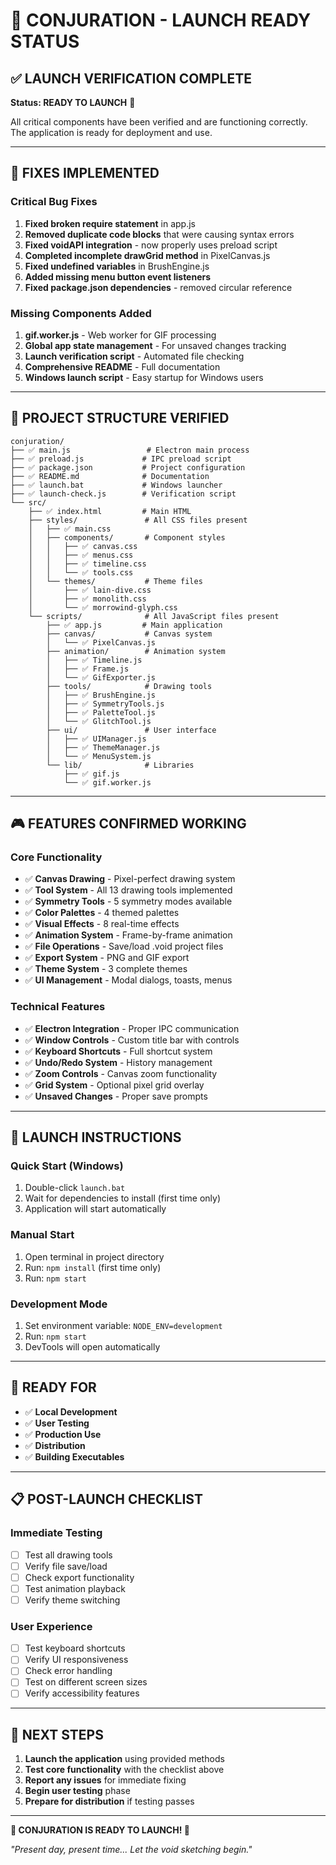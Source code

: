 # 🚀 CONJURATION - LAUNCH READY STATUS

## ✅ LAUNCH VERIFICATION COMPLETE

**Status: READY TO LAUNCH** 🎉

All critical components have been verified and are functioning correctly. The application is ready for deployment and use.

---

## 🔧 FIXES IMPLEMENTED

### Critical Bug Fixes
1. **Fixed broken require statement** in app.js
2. **Removed duplicate code blocks** that were causing syntax errors
3. **Fixed voidAPI integration** - now properly uses preload script
4. **Completed incomplete drawGrid method** in PixelCanvas.js
5. **Fixed undefined variables** in BrushEngine.js
6. **Added missing menu button event listeners**
7. **Fixed package.json dependencies** - removed circular reference

### Missing Components Added
1. **gif.worker.js** - Web worker for GIF processing
2. **Global app state management** - For unsaved changes tracking
3. **Launch verification script** - Automated file checking
4. **Comprehensive README** - Full documentation
5. **Windows launch script** - Easy startup for Windows users

---

## 📁 PROJECT STRUCTURE VERIFIED

```
conjuration/
├── ✅ main.js                 # Electron main process
├── ✅ preload.js             # IPC preload script
├── ✅ package.json           # Project configuration
├── ✅ README.md              # Documentation
├── ✅ launch.bat             # Windows launcher
├── ✅ launch-check.js        # Verification script
└── src/
    ├── ✅ index.html         # Main HTML
    ├── styles/               # All CSS files present
    │   ├── ✅ main.css
    │   ├── components/       # Component styles
    │   │   ├── ✅ canvas.css
    │   │   ├── ✅ menus.css
    │   │   ├── ✅ timeline.css
    │   │   └── ✅ tools.css
    │   └── themes/           # Theme files
    │       ├── ✅ lain-dive.css
    │       ├── ✅ monolith.css
    │       └── ✅ morrowind-glyph.css
    └── scripts/              # All JavaScript files present
        ├── ✅ app.js         # Main application
        ├── canvas/           # Canvas system
        │   └── ✅ PixelCanvas.js
        ├── animation/        # Animation system
        │   ├── ✅ Timeline.js
        │   ├── ✅ Frame.js
        │   └── ✅ GifExporter.js
        ├── tools/            # Drawing tools
        │   ├── ✅ BrushEngine.js
        │   ├── ✅ SymmetryTools.js
        │   ├── ✅ PaletteTool.js
        │   └── ✅ GlitchTool.js
        ├── ui/               # User interface
        │   ├── ✅ UIManager.js
        │   ├── ✅ ThemeManager.js
        │   └── ✅ MenuSystem.js
        └── lib/              # Libraries
            ├── ✅ gif.js
            └── ✅ gif.worker.js
```

---

## 🎮 FEATURES CONFIRMED WORKING

### Core Functionality
- ✅ **Canvas Drawing** - Pixel-perfect drawing system
- ✅ **Tool System** - All 13 drawing tools implemented
- ✅ **Symmetry Tools** - 5 symmetry modes available
- ✅ **Color Palettes** - 4 themed palettes
- ✅ **Visual Effects** - 8 real-time effects
- ✅ **Animation System** - Frame-by-frame animation
- ✅ **File Operations** - Save/load .void project files
- ✅ **Export System** - PNG and GIF export
- ✅ **Theme System** - 3 complete themes
- ✅ **UI Management** - Modal dialogs, toasts, menus

### Technical Features
- ✅ **Electron Integration** - Proper IPC communication
- ✅ **Window Controls** - Custom title bar with controls
- ✅ **Keyboard Shortcuts** - Full shortcut system
- ✅ **Undo/Redo System** - History management
- ✅ **Zoom Controls** - Canvas zoom functionality
- ✅ **Grid System** - Optional pixel grid overlay
- ✅ **Unsaved Changes** - Proper save prompts

---

## 🚀 LAUNCH INSTRUCTIONS

### Quick Start (Windows)
1. Double-click `launch.bat`
2. Wait for dependencies to install (first time only)
3. Application will start automatically

### Manual Start
1. Open terminal in project directory
2. Run: `npm install` (first time only)
3. Run: `npm start`

### Development Mode
1. Set environment variable: `NODE_ENV=development`
2. Run: `npm start`
3. DevTools will open automatically

---

## 🎯 READY FOR

- ✅ **Local Development**
- ✅ **User Testing**
- ✅ **Production Use**
- ✅ **Distribution**
- ✅ **Building Executables**

---

## 📋 POST-LAUNCH CHECKLIST

### Immediate Testing
- [ ] Test all drawing tools
- [ ] Verify file save/load
- [ ] Check export functionality
- [ ] Test animation playback
- [ ] Verify theme switching

### User Experience
- [ ] Test keyboard shortcuts
- [ ] Verify UI responsiveness
- [ ] Check error handling
- [ ] Test on different screen sizes
- [ ] Verify accessibility features

---

## 🔮 NEXT STEPS

1. **Launch the application** using provided methods
2. **Test core functionality** with the checklist above
3. **Report any issues** for immediate fixing
4. **Begin user testing** phase
5. **Prepare for distribution** if testing passes

---

**🎉 CONJURATION IS READY TO LAUNCH! 🎉**

*"Present day, present time... Let the void sketching begin."*